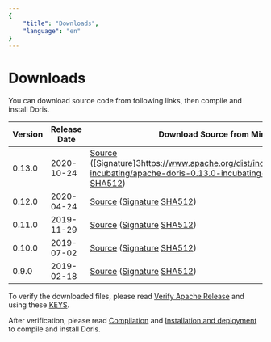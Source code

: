 ```yaml
---
{
    "title": "Downloads",
    "language": "en"
}
---
```


<!-- 
Licensed to the Apache Software Foundation (ASF) under one
or more contributor license agreements.  See the NOTICE file
distributed with this work for additional information
regarding copyright ownership.  The ASF licenses this file
to you under the Apache License, Version 2.0 (the
"License"); you may not use this file except in compliance
with the License.  You may obtain a copy of the License at

  http://www.apache.org/licenses/LICENSE-2.0

Unless required by applicable law or agreed to in writing,
software distributed under the License is distributed on an
"AS IS" BASIS, WITHOUT WARRANTIES OR CONDITIONS OF ANY
KIND, either express or implied.  See the License for the
specific language governing permissions and limitations
under the License.
-->

# Downloads

You can download source code from following links, then compile and install Doris.

| Version | Release Date | Download Source from Mirror |
|---|---|---|
| 0.13.0 | 2020-10-24 | [Source](https://www.apache.org/dyn/closer.cgi?path=/incubator/doris/0.13.0-incubating/apache-doris-0.13.0-incubating-src.tar.gz) ([Signature]3https://www.apache.org/dist/incubator/doris/0.13.0-incubating/apache-doris-0.13.0-incubating-src.tar.gz.asc) [SHA512](https://www.apache.org/dist/incubator/doris/0.13.0-incubating/apache-doris-0.13.0-incubating-src.tar.gz.sha512))|
| 0.12.0 | 2020-04-24 | [Source](https://www.apache.org/dyn/closer.cgi?path=/incubator/doris/0.12.0-incubating/apache-doris-0.12.0-incubating-src.tar.gz) ([Signature](https://www.apache.org/dist/incubator/doris/0.12.0-incubating/apache-doris-0.12.0-incubating-src.tar.gz.asc) [SHA512](https://www.apache.org/dist/incubator/doris/0.12.0-incubating/apache-doris-0.12.0-incubating-src.tar.gz.sha512)) |
| 0.11.0 | 2019-11-29 | [Source](https://www.apache.org/dyn/closer.cgi?path=/incubator/doris/0.11.0-incubating/apache-doris-0.11.0-incubating-src.tar.gz) ([Signature](https://www.apache.org/dist/incubator/doris/0.11.0-incubating/apache-doris-0.11.0-incubating-src.tar.gz.asc) [SHA512](https://www.apache.org/dist/incubator/doris/0.11.0-incubating/apache-doris-0.11.0-incubating-src.tar.gz.sha512)) |
| 0.10.0 | 2019-07-02 | [Source](https://www.apache.org/dyn/closer.cgi?path=/incubator/doris/0.10.0-incubating/apache-doris-0.10.0-incubating-src.tar.gz) ([Signature](https://www.apache.org/dist/incubator/doris/0.10.0-incubating/apache-doris-0.10.0-incubating-src.tar.gz.asc) [SHA512](https://www.apache.org/dist/incubator/doris/0.10.0-incubating/apache-doris-0.10.0-incubating-src.tar.gz.sha512)) |
| 0.9.0 | 2019-02-18 | [Source](https://www.apache.org/dyn/closer.cgi?path=/incubator/doris/0.9.0-incubating/apache-doris-0.9.0-incubating-src.tar.gz) ([Signature](https://www.apache.org/dist/incubator/doris/0.9.0-incubating/apache-doris-0.9.0-incubating-src.tar.gz.asc) [SHA512](https://www.apache.org/dist/incubator/doris/0.9.0-incubating/apache-doris-0.9.0-incubating-src.tar.gz.sha512)) |
 
To verify the downloaded files, please read [Verify Apache Release](../community/verify-apache-release.html) and using these [KEYS](https://www.apache.org/dist/incubator/doris/KEYS).

After verification, please read [Compilation](../installing/compilation.html) and [Installation and deployment](../installing/install-deploy.html) to compile and install Doris.
